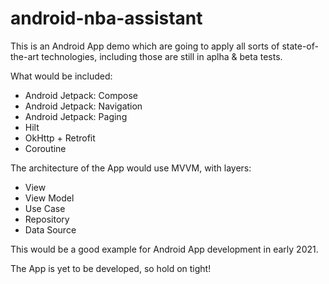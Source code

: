 # android-nba-assistant

This is an Android App demo which are going to apply all sorts of state-of-the-art technologies, including those are still in aplha & beta tests.

What would be included:
- Android Jetpack: Compose
- Android Jetpack: Navigation
- Android Jetpack: Paging
- Hilt
- OkHttp + Retrofit
- Coroutine

The architecture of the App would use MVVM, with layers:
- View
- View Model
- Use Case
- Repository
- Data Source

This would be a good example for Android App development in early 2021.

The App is yet to be developed, so hold on tight!
